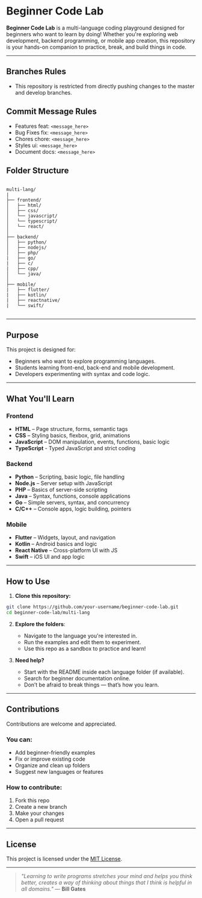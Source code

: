 # Beginner Code Lab 

**Beginner Code Lab** is a multi-language coding playground designed for beginners who want to learn by doing! Whether you're exploring web development, backend programming, or mobile app creation, this repository is your hands-on companion to practice, break, and build things in code.

---

## Branches Rules

- This repository is restricted from directly pushing changes to the master and develop branches.

## Commit Message Rules

- Features feat: ```<message_here>```
- Bug Fixes fix: ```<message_here>```
- Chores chore: ```<message_here>```
- Styles ui: ```<message_here>```
- Document docs: ```<message_here>```

## Folder Structure

```

multi-lang/
|
├── frontend/
│   ├── html/         
│   ├── css/          
│   └── javascript/  
│   └── typescript/   
│   └── react/   
│
├── backend/
│   ├── python/       
│   ├── nodejs/      
│   ├── php/         
|   ├── go/ 
|   ├── c/
|   ├── cpp/  
│   └── java/         
│          
├── mobile/
|   ├── flutter/ 
|   ├── kotlin/ 
|   ├── reactnative/ 
|   └── swift/ 


````

---

## Purpose

This project is designed for:

- Beginners who want to explore programming languages.
- Students learning front-end, back-end and mobile development.
- Developers experimenting with syntax and code logic.

---

## What You'll Learn 

### Frontend
- **HTML** – Page structure, forms, semantic tags
- **CSS** – Styling basics, flexbox, grid, animations
- **JavaScript** – DOM manipulation, events, functions, basic logic
- **TypeScript** - Typed JavaScript and strict coding

### Backend
- **Python** – Scripting, basic logic, file handling
- **Node.js** – Server setup with JavaScript
- **PHP** – Basics of server-side scripting
- **Java** – Syntax, functions, console applications
- **Go** – Simple servers, syntax, and concurrency
- **C/C++** – Console apps, logic building, pointers

### Mobile
- **Flutter** – Widgets, layout, and navigation
- **Kotlin** – Android basics and logic
- **React Native** – Cross-platform UI with JS
- **Swift** – iOS UI and app logic

---

## How to Use

1. **Clone this repository:**

```bash
git clone https://github.com/your-username/beginner-code-lab.git
cd beginner-code-lab/multi-lang
````

2. **Explore the folders**:

   * Navigate to the language you're interested in.
   * Run the examples and edit them to experiment.
   * Use this repo as a sandbox to practice and learn!

3. **Need help?**

   * Start with the README inside each language folder (if available).
   * Search for beginner documentation online.
   * Don’t be afraid to break things — that’s how you learn.

---

## Contributions

Contributions are welcome and appreciated.

### You can:

* Add beginner-friendly examples
* Fix or improve existing code
* Organize and clean up folders
* Suggest new languages or features

### How to contribute:

1. Fork this repo
2. Create a new branch
3. Make your changes
4. Open a pull request

---

## License

This project is licensed under the [MIT License](LICENSE).

---


> *"Learning to write programs stretches your mind and helps you think better, creates a way of thinking about things that I think is helpful in all domains."*
> — **Bill Gates**



